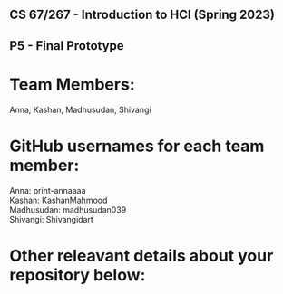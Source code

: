 ## CS 67/267 - Introduction to HCI (Spring 2023) 
## P5 - Final Prototype

# Team Members: 
Anna, Kashan, Madhusudan, Shivangi

# GitHub usernames for each team member: 
Anna: print-annaaaa\
Kashan: KashanMahmood\
Madhusudan: madhusudan039\
Shivangi: Shivangidart

# Other releavant details about your repository below:
